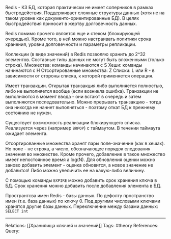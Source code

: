 Redis - КЗ БД, которая практически не имеет соперников в рамках быстродействия. 
Поддерживает сложные структуры данных (хотя не на таком уровне как документо-ориентированные БД). В целях быстродействия приносит в жертву долговечность данных. 

Redis помимо прочего является еще и стеком (блокирующей очередью). Кроме того, в ней можно настраивать политики срока хранения, уровни долговечности и параметры репликации.

Коллекции (в виде значений) в Redis позволяю хранить до 2^32 элементов. Составные типы данных не могут быть вложенными (только строка). 
Множества: команды начинаются с S
Хеши: команды начинаются с H
Отсортированные множества: Z
Списки: L или R - в зависимости от стороны списка, к которой применяется операция.

Имеет транзакции. Открытая транзакция либо выполняется полностью, либо не выполняется вообще (если возникла ошибка). Транзакции не выполняются в момент ввода - они встают в очередь и затем выполняются последовательно. Можно прерывать транзакцию - тогда она никогда не начнет выполняться - поэтому откат БД к прежнему состоянию не нужен. 

Существует возможность реализации блокирующего списка. Реализуется через (например `BRPOP`) с таймаутом. В течении таймаута ожидает элемента. 

Отсортированные множества хранят пары поле-значение (как в хешах). Но поле - не строка, а число, обозначающее порядок следования значения во множестве. Кроме прочего, добавление в такое множество имеет непостоянное время а log(N). Для обновления оценки можно заново добавить элемент - оценка обновится, а новое значение не добавится! Либо можно увеличить ее на какую-либо величину. 

С помощью команды `EXPIRE` можно добавить срок хранения ключа в БД. Срок хранения можно добавить после добавления элемента в БД. 

Пространтсва имен Redis - базы данных. По дефолту пространство имен (т.е. база данных) по ключу 0. Под другими числовыми ключами хранятся другие базы данных. 
Переключение между базами данных: `SELECT int`

___
Relations: [[Хранилища ключей и значений]] 
Tags: #theory 
References: 
Query: 